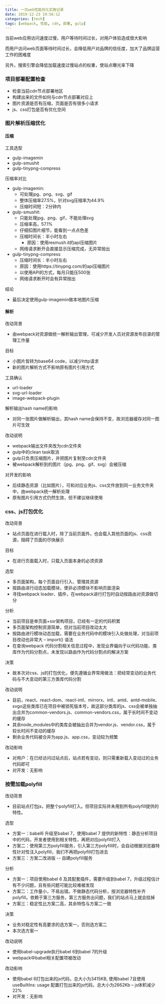 ```yaml
---
title: 一次web性能优化实施记录
date: 2019-12-23 19:56:12
categories: [tech]
tags: [webpack, 性能, cdn, 部署, gulp]
---
```


当前web应用访问速度过慢，用户等待时间过长，对用户体验造成很大影响

而用户访问web页面等待时间过长，会降低用户对品牌的信任度，加大了品牌运营工作的困难度

另外，搜索引擎会降低加载速度过慢站点的权重，使站点曝光率下降

<escape><!-- more --></escape>

### 项目部署配置检查

- 检查当前cdn节点部署地区
- 构建出来的文件如何与cdn节点部署对应上
- 图片资源是否有压缩，页面是否有很多小请求
- js、css打包是否有优化空间

### 图片解析压缩优化

#### 压缩

工具选型
- gulp-imagemin
- gulp-smushit
- gulp-tinypng-compress

压缩率对比
- gulp-imagemin:
  - 可处理jpg、png、svg、gif
  - 整体压缩率27.5%，针对svg压缩率为44.9%
  - 压缩时间短：2分钟内
- gulp-smushit:
  - 只能处理jpg、png、gif，不能处理svg
  - 压缩率高，57.1%
  - 仔细扣图片细节，能看到一点点色差
  - 压缩时间长：半小时左右
    - 原因：使用resmush.it的api压缩图片
  - 网络请求断开会直接显示压缩完成，无异常抛出
- gulp-tinypng-compress
  - 压缩时间长：半小时左右
  - 原因：使用https://tinypng.com/的api压缩图片
  - 以使用API的方式，每月只能压500张
  - 网络请求断开时会有异常抛出

结论
- 最后决定使用gulp-imagemin做本地图片压缩

#### 解析

改动背景
- 由webpack对资源做统一解析输出管理，可减少开发人员对资源发布目录的管理工作量

目标
- 小图片皆转为base64 code，以减少http请求
- 新的图片解析方式不影响原有图片引用方式

工具确认
- url-loader
- svg-url-loader
- image-webpack-plugin

解析输出hash name的影响
- 对同一张图片做解析输出，其hash name会保持不变，故浏览器缓存对同一图片可生效

改动说明
- webpack输出文件夹改为cdn文件夹
- gulp中的clean task取消
- gulp只负责压缩图片，并把图片复制至cdn文件夹
- 被webpack解析到的图片（jpg、png、gif、svg）会被压缩

对开发的影响
- 后续静态资源（比如图片），可和对应业务js、css文件放到同一业务文件夹中，由webpack统一解析处理
- 原有图片引用方式仍然生效，但不建议继续使用

### css、js打包优化

改动背景
- 站点页面在进行载入时，除了当前页面外，也会载入其他页面的js、css资源，阻碍了页面的尽快展示

目标
- 在进行页面载入时，只载入页面本身的必须资源

选型
- 多页面架构，每个页面自行引入、管理其资源
- 按路由进行动态加载模块，使非必须模块不影响页面渲染
- 寻找webpack loader、插件，在webpack进行打包时自动按路由对资源做切分

分析
- 当前项目是单页面+ssr架构项目，已经有一定的代码积累
- 多页面架构控制资源简单，但对当前项目改动太大
- 按路由进行模块动态加载，需要在业务代码中的模块引入处做处理，对当前项目改动也非常大 – import() 语法
- 在查询webpack 代码分割相关信息过程中，发现业界偏向于以代码功能、类库作为代码分割点，未发现以路由作为代码分割点的解决方案

决策
- 故本次对css、js的打包优化，便先遵循业界常用做法：把经常变动的业务代码与不大变动的第三方类库代码分割

改动说明
- 目前，react、react-dom、react-intl、mirrorx、intl、antd、antd-mobile、svgo这些类库已在项目中被锁死版本号，故这部分类库的js、css会被单独抽出合并为common-vendors.js、common-vendors.css，属于长时间不变动的缓存
- 其余node_modules中的类库会被抽出合并为vendor.js、vendor.css，属于较长时间不变动的缓存
- 剩余业务代码被合并为app.js、app.css，变动较为频繁

改动影响
- 对用户：在已经访问过站点后，站点若有变动，则只需重新载入变动过的业务代码即可
- 对开发：无影响

### 按需加载polyfill

改动背景
- 目前站点打包js，把整个polyfill打入。但项目实际并未用到所有polyfill提供的特性。

选型
- 方案一：babel6 升级至babel 7，使用babel 7 提供的新特性：静态分析项目中的代码，开发者使用到相关特性，再把对应polyfill打入
- 方案二：使用第三方polyfill服务，引入第三方polyfill时，会自动根据浏览器特性针对性注入polyfill，我们不再把polyfill打包进去
- 方案三：方案二改进版 -- 自建polyfill服务

分析
- 方案一：项目使用babel 6 及其配套插件，需要升级到babel 7，升级过程估计有不少问题，且有些问题可能比较难被发现
- 方案二：工作量小，不易出错。不做静态代码分析，按浏览器特性补齐polyfill。依赖于第三方服务，第三方服务出问题，我们的站点马上就会挂掉
- 方案三：稳定性比方案二高，其余特性与方案二一致

决策
- 业务对稳定性有高要求的选方案一，否则选方案二
- 本次选方案一

改动说明
- 使用babel-upgrade执行babel 6到babel 7的升级
- webpack中babel相关配置项被改动

改动影响
- 使用babel 6打包出来的js代码，总大小为3415KB, 使用babel 7且使用 useBuiltIns: usage 配置打包出来的js代码，总大小为2662Kb – js体积减少22%
- 对开发：无影响
